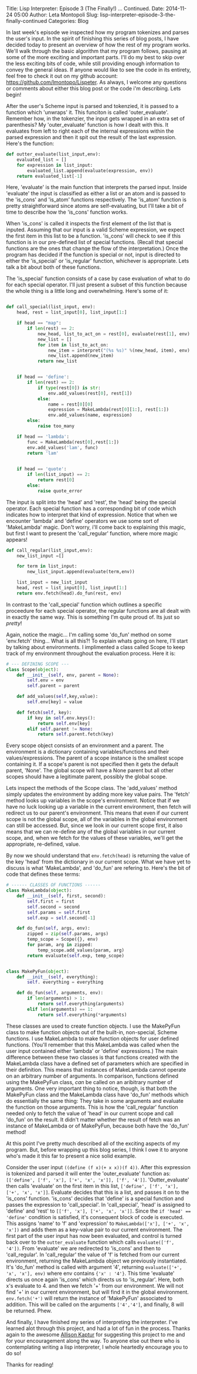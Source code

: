Title: Lisp Interpreter: Episode 3 (The Finally!) ... Continued.
Date: 2014-11-24 05:00
Author: Leta Montopoli
Slug: lisp-interpreter-episode-3-the-finally-continued
Categories: Blog

In last week's episode we inspected how my program tokenizes and parses
the user's input. In the spirit of finishing this series of blog posts,
I have decided today to present an overview of how the rest of my
program works. We'll walk through the basic algorithm that my program
follows, pausing at some of the more exciting and important parts. I'll
do my best to skip over the less exciting bits of code, while still
providing enough information to convey the general ideas. If anyone
would like to see the code in its entirety, feel free to check it out on
my github account: <https://github.com/lmontopo/Lispeter>. As always, I
welcome any questions or comments about either this blog post or the
code i'm describing. Lets begin!

After the user's Scheme input is parsed and tokenzied, it is passed to a
function which 'unwraps' it. This funciton is called 'outer\_evaluate'.
Remember how, in the tokenzier, the input gets wrapped in an extra set
of parenthesis? My 'outer\_evaluate' function is how I dealt with this.
It evaluates from left to right each of the internal expressions within
the parsed expression and then it spit out the result of the last
expression. Here's the function:

```python
def outter_evaluate(list_input,env):
	evaluated_list = []
	for expression in list_input:
		evaluated_list.append(evaluate(expression, env))
	return evaluated_list[-1]
```

Here, 'evaluate' is the main function that interprets the parsed input.
Inside 'evaluate' the input is classified as either a list or an atom
and is passed to the 'is\_cons' and 'is\_atom' functions respectively.
The 'is\_atom' function is pretty straightforward since atoms are
self-evaluating, but I'll take a bit of time to describe how the
'is\_cons' function works.

When 'is\_cons' is called it inspects the first element of the list that
is inputed. Assuming that our input is a valid Scheme expression, we
expect the first item in this list to be a function. 'is\_cons' will
check to see if this function is in our pre-defined list of special
functions. (Recall that special functions are the ones that change the
flow of the interpretation.) Once the program has decided if the
function is special or not, input is directed to either the
'is\_special' or 'is\_regular' function, whichever is appropriate. Lets
talk a bit about both of these functions.

The 'is\_special' function consists of a case by case evaluation of what
to do for each special operator. I'll just present a subset of this
function because the whole thing is a little long and overwhelming.
Here's some of it:

```python

def call_special(list_input, env):
	head, rest = list_input[0], list_input[1:]

	if head == "map":
		if len(rest) == 2:
			new_head, list_to_act_on = rest[0], evaluate(rest[1], env)
			new_list = []
			for item in list_to_act_on:
				new_item = interpret("(%s %s)" %(new_head, item), env)
				new_list.append(new_item)
			return new_list


	if head == 'define':
		if len(rest) == 2:
			if type(rest[0]) is str:
				env.add_values(rest[0], rest[1])
			else:
				name = rest[0][0]
				expression = MakeLambda(rest[0][1:], rest[1:])
				env.add_values(name, expression)
		else:
			raise too_many

	if head == 'lambda':
		func = MakeLambda(rest[0],rest[1:])
		env.add_values('lam', func)
		return 'lam'
		

	if head == 'quote':
		if len(list_input) == 2:
			return rest[0]
		else:
			raise quote_error
```

The input is split into the 'head' and 'rest', the 'head' being the
special operator. Each special function has a corresponding bit of code
which indicates how to interpret that kind of expression. Notice that
when we encounter 'lambda' and 'define' operators we use some sort of
'MakeLambda' magic. Don't worry, i'll come back to explaining this
magic, but first I want to present the 'call\_regular' function, where
more magic appears!

```python
def call_regular(list_input,env):
	new_list_input =[]

	for term in list_input:
		new_list_input.append(evaluate(term,env))

	list_input = new_list_input
	head, rest = list_input[0], list_input[1:]
	return env.fetch(head).do_fun(rest, env)
```

In contrast to the 'call\_special' function which outlines a specific
proceedure for each special operator, the regular functions are all
dealt with in exactly the same way. This is something I'm quite proud
of. Its just so *pretty*!

Again, notice the magic... I'm calling some 'do\_fun' method on some
'env.fetch' thing... What is all this?! To explain whats going on here,
I'll start by talking about environments. I implimented a class called
Scope to keep track of my environment throughout the evaluation process.
Here it is:

```python
# --- DEFINING SCOPE --- 
class Scope(object):
	def __init__(self, env, parent = None):
		self.env = env
		self.parent = parent

	def add_values(self,key,value):
		self.env[key] = value

	def fetch(self, key):
		if key in self.env.keys():
			return self.env[key]
		elif self.parent != None:
			return self.parent.fetch(key)
```

Every scope object consists of an environment and a parent. The
environment is a dictionary containing variables/functions and their
values/expressions. The parent of a scope instance is the smallest scope
containing it. If a scope's parent is not specified then it gets the
default parent, 'None'. The global scope will have a None parent but all
other scopes should have a legitimate parent, possibly the global scope.

Lets inspect the methods of the Scope class. The 'add\_values' method
simply updates the environment by adding more key value pairs. The
'fetch' method looks up variables in the scope's environment. Notice
that if we have no luck looking up a variable in the current
environment, then fetch will redirect us to our parent's environment.
This means that even if our current scope is not the global scope, all
of the variables in the global environment can still be accessed. But,
since we look in our current scope first, it also means that we can
re-define any of the global variables in our current scope, and, when we
fetch for the values of these variables, we'll get the appropriate,
re-defined, value.

By now we should understand that `env.fetch(head)` is returning the
value of the key 'head' from the dictionary in our current scope. What
we have yet to discuss is what 'MakeLambda', and 'do\_fun' are refering
to. Here's the bit of code that defines these terms:

```python
# ------ CLASSES OF FUNCTIONS ------
class MakeLambda(object):
	def __init__(self, first, second):
		self.first = first
		self.second = second
		self.params = self.first
		self.exp = self.second[-1]

	def do_fun(self, args, env):
		zipped = zip(self.params, args)
		temp_scope = Scope({}, env)
		for param, arg in zipped:
			temp_scope.add_values(param, arg)
		return evaluate(self.exp, temp_scope)


class MakePyFun(object):
	def __init__(self, everything):
		self. everything = everything

	def do_fun(self, arguments, env):
		if len(arguments) > 1:
			return self.everything(arguments)
		elif len(arguments) == 1:
			return self.everything(*arguments)

```

These classes are used to create function objects. I use the MakePyFun
class to make function objects out of the built-in, non-special, Scheme
functions. I use MakeLambda to make function objects for user defined
functions. (You'll remember that this MakeLambda was called when the
user input contained either 'lambda' or 'define' expressions.) The main
difference between these two classes is that functions created with the
MakeLambda class have a defined set of parameters which are specified in
their definition. This means that instances of MakeLambda cannot operate
on an arbitrary number of arguments. In comparison, functions defined
using the MakePyFun class, *can* be called on an aribitrary number of
arguments. One very important thing to notice, though, is that both the
MakePyFun class and the MakeLambda class have 'do\_fun' methods which do
essentially the same thing: They take in some arguments and evaluate the
function on those arguments. This is how the 'call\_regular' function
needed only to fetch the value of 'head' in our current scope and call
'do\_fun' on the result. It didn't matter whether the result of fetch
was an instance of MakeLambda or of MakePyFun, because both have the
'do\_fun' method!

At this point I've pretty much described all of the exciting aspects of
my program. But, before wrapping up this blog series, I think I owe it
to anyone who's made it this far to present a nice solid example.

Consider the user input `((define (f x)(+ x x))(f 4))`. After this
expression is tokenized and parsed it will enter the 'outer\_evaluate'
function as: `[['define', ['f', 'x'], ['+', 'x', 'x']], ['f', '4']]`.
'Outter\_evaluate' then calls 'evaluate' on the first item in this list,
`['define', ['f', 'x'], ['+', 'x', 'x']]`. Evaluate decides that this is
a list, and passes it on to the 'is\_cons' function. 'is\_cons' decides
that 'define' is a special function and passes the expression to
'call\_special'. In 'call\_special', 'head' is assigned to 'define' and
'rest' to `[['f', 'x'], ['+', 'x', 'x']]`. Since the
`if 'head' == 'define'` condition is satisfied, it's consequent block of
code is executed. This assigns 'name' to 'f' and 'expression' to
`MakeLambda(['x'], ['+', 'x', 'x'])` and adds them as a key-value pair
to our current environment. The first part of the user input has now
been evaluated, and control is turned back over to the `outter_evaluate`
function which calls `evaluate(['f', '4'])`. From 'evaluate' we are
redirected to 'is\_cons' and then to 'call\_regular'. In 'call\_regular'
the value of 'f' is fetched from our current environment, returning the
MakeLambda object we previously instantiated. It's 'do\_fun' method is
called with argument '4', returning `evaluate(['+', 'x', 'x'], env)`
where env contains `{'x' : '4'}`. This time 'evaluate' directs us once
again 'is\_cons' which directs us to 'is\_regular'. Here, both x's
evaluate to 4. and then we fetch '+' from our environment. We will not
find '+' in our current environment, but will find it in the global
environment. `env.fetch('+')` will return the instance of 'MakePyFun'
associated to addition. This will be called on the arguments
`['4','4']`, and finally, 8 will be returned. Phew.

And finally, I have finished my series of interpreting the interpreter.
I've learned alot through this project, and had a lot of fun in the
process. Thanks again to the awesome [Allison
Kaptur](http://akaptur.com) for suggesting this project to me and for
your encouragement along the way. To anyone else out there who is
contemplating writing a lisp interpreter, I whole heartedly encourage
you to do so!

Thanks for reading!

